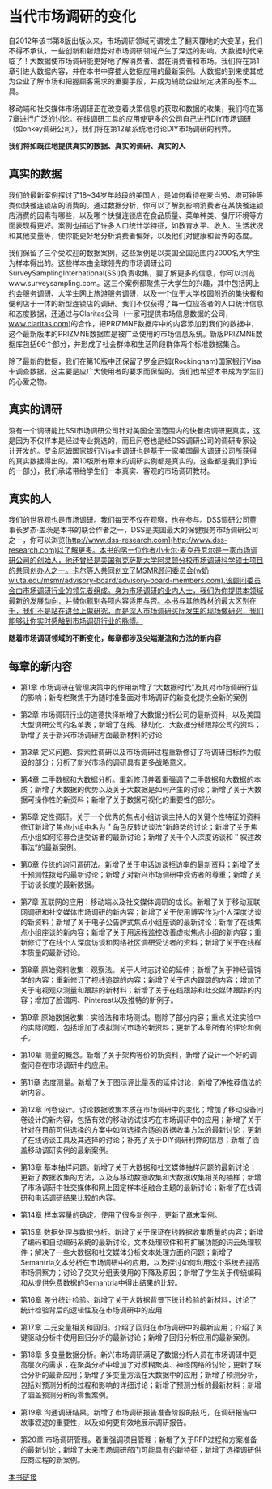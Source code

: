 # 当代市场调研的变化

自2012年该书第8版出版以来，市场调研领域可谓发生了翻天覆地的大变革，我们不得不承认，一些创新和新趋势对市场调研领域产生了深远的影响。大数据时代来临了！大数据使市场调研能更好地了解消费者、潜在消费者和市场。我们将在第1章引进大数据内容，并在本书中穿插大数据应用的最新案例。大数据的到来使其成为企业了解市场和把握顾客需求的重要手段，并成为辅助企业制定决策的基本工具。

移动端和社交媒体市场调研正在改变着决策信息的获取和数据的收集，我们将在第7章进行广泛的讨论。在线调研工具的应用使更多的公司自己进行DIY市场调研（如onkey调研公司），我们将在第12章系统地讨论DlY市场调研的利弊。

**我们将如既往地提供真实的数据、真实的调研、真实的人**

## 真实的数据
我们的最新案例探讨了18~34岁年龄段的美国人，是如何看待在麦当劳、塔可钟等类似快餐连锁店的消费的。通过数据分析，你可以了解到影响消费者在某快餐连锁店消费的因素有哪些，以及哪个快餐连锁店在食品质量、菜单种类、餐厅环境等方面表现得更好。案例也描述了许多人口统计学特征，如教育水平、收入、生活状况和其他变量等，使你能更好地分析消费者偏好，以及他们对健康和营养的态度。

我们保留了三个受欢迎的数据案例，这些案例是以美国全国范围内2000名大学生为样本得出的。这些样本由全球领先的市场调研公司SurveySamplingInternational(SSI)负责收集，要了解更多的信息，你可以浏览www.surveysampling.com。这三个案例都聚焦于大学生的兴趣，其中包括网上约会服务调研、大学生网上旅游服务调研，以及一个位于大学校园附近的集快餐和便利店于一体的新型连锁店的调研。我们不仅获得了每一位应答者的人口统计信息和态度数据，还通过与Claritas公司（一家可提供市场信息数据的公司，www.claritas.com)的合作，把PRIZMNE数据库中的内容添加到我们的数据中，这个最新版本的PRIZMNE数据库是被广泛使用的市场信息系统。新版PRIZMNE数据库包括66个部分，并形成了社会群体和生活阶段群体两个标准数据集合。

除了最新的数据，我们在第10版中还保留了罗金厄姆(Rockingham)国家银行Visa卡调查数据，这主要是应广大使用者的要求而保留的，我们也希望本书成为学生们的心爱之物。

## 真实的调研
没有一个调研能比SSI市场调研公司针对美国全国范围内的快餐店调研更真实，这是因为不仅样本是经过专业挑选的，而且问卷也是经DSS调研公司的调研专家设计开发的。罗金厄姆国家银行Visa卡调研也是基于一家美国最大调研公司所获得的真实数据得出的。第10版所有章末的调研实例都是真实的，这些都是我们承诺的一部分，我们承诺带给学生们一本真实、客观的市场调研教材。

## 真实的人
我们的世界观也是市场调研。我们每天不仅在观察，也在参与。DSS调研公司董事长罗杰·盖茨是本书的联合作者之一，DSS是美国最大的保健服务市场调研公司之一，你可以浏览[http://www.dss-research.com](http://www.dss-research.com)以了解更多。本书的另一位作者小卡尔·麦克丹尼尔是一家市场调研公司的创始人，他还曾经是美国得克萨斯大学阿灵顿分校市场调研科学硕士项目的共同创办人之一。卡尔等人共同创立了MSMR顾问委员会(w奶w.uta.edu/msmr/advisory-board/advisory-board-members.com),该顾问委员会由市场调研行业的领先者组成。身为市场调研的业内人士，我们为你提供本领域最新的发展动向．并替你甄别各项内容适用与否。本书与其他教材的最大区别在千，我们不是站在讲台上做研究，而是深入市场调研买际发生的现场做研究，我们能够让你实时感触到市场调研行业的脉搏。

**随着市场调研领域的不断变化，每章都涉及尖端潮流和方法的新内容**

## 每章的新内容
* 第1章 市场调研在管理决策中的作用新增了“大数据时代”及其对市场调研行业的影响；新专栏聚焦于为随时准备面对市场调研的新变化提供全新的案例

* 第2章 市场调研行业的道德抉择新增了大数据分析公司的最新资料，以及美国大型调研公司的名单表；新增了在线、移动化、大数据分析跟踪公司的资料；新增了关于新兴市场调研方面最新材料的讨论
  
* 第3章 定义问题、探索性调研以及市场调研过程重新修订了将调研目标作为假设的部分；分析了新兴市场的调研具有更多战略意义。

* 第4章 二手数据和大数据分析。重新修订并着重强调了二手数据和大数据的本质；新增了大数据的优势以及关于大数据是如何产生的讨论；新增了关于大数据可操作性的新资料；新增了关于数据可视化的重要性的部分。

* 第5章 定性调研。关于一个优秀的焦点小组访谈主持人的关键个性特征的资料修订新增了焦点小组中名为＂角色反转访谈法“新趋势的讨论；新增了关于焦点小组如何招募合适受访者的最新讨论；新增了关千个人深度访谈和＂叙述故事法”的最新案例。
  
* 第6章 传统的询问调研法。新增了关于电话访谈拒访率的最新资料；新增了关千预测性拨号的最新讨论；新增了对新兴市场调研中受访者的尊重；新增了关于访谈长度的最新数据。
 
* 第7章 互联网的应用：移动端以及社交媒体调研的成长。新增了关于移动互联网调研和社交媒体市场调研的新内容；新增了关于使用博客作为个人深度访谈的新资料；新增了关于电子公告牌式焦点小组座谈的最新讨论；新增了在线焦点小组座谈的新内容；新增了关于用远程监控改善虚拟焦点小组的新内容；重新修订了在线个人深度访谈和网络社区调研受访者的资料；新增了关于在线样本质量的最新讨论。
* 第8章 原始资料收集：观察法。关于人种志讨论的延伸；新增了关于神经营销学的内容；重新修订了视线追踪的内容；新增了关于店内跟踪的内容；增加了关于电视观众测量和跟踪的新材料；新增了关于在线跟踪和社交媒体跟踪的内容；增加了脸谱网、Pinterest以及推特的新例子。
* 第9章 原始数据收集：实验法和市场测试。剔除了部分内容；重点关注实验中的实际问题，包括增加了模拟测试市场的新资料；更新了本章所有的评论和例子。
* 第10章 测量的概念。新增了关于架构等价的新资料，新增了设计一个好的调查问卷在市场调研中的应用。
* 笫11章 态度测量。新增了关于图示评比量表的延伸讨论，新增了净推荐值法的新内容。
* 第12章 问卷设计。讨论数据收集本质在市场调研中的变化；增加了移动设备问卷设计的新内容，包括有效的移动访试技巧在市场调研中的应用；新增了关于针对在目前可供选择的方案中如何选择合适的数据收集方法的最新讨论；更新了在线访谈工具及其选择的讨论；补充了关于DIY调研利弊的信息；新增了涵盖移动调研实例的最新案例。
* 第13章 基本抽样问题。新增了关于大数据和社交媒体抽样问题的最新讨论；更新了数据收集的方法，以及与移动数据收集和大数据收集相关的抽样；新增了市场调研中社交媒体和网上固定样本组融合主题的最新讨论；新增了在线调研和电话调研结果比较的内容。
* 第14章 样本容量的确定。使用了很多新例子，更新了章末案例。
* 第15章 数据处理与数据分析。新增了关于保证在线数据收集质量的内容；新增了编码和自动编码系统的最新讨论，文本处理软件和有扩展功能的词云处理软件；解决了一些大数据和社交媒体分析文本处理方面的问题；新增了Semantria文本分析在市场调研中的应用，以及探讨如何利用这个系统去提高市场洞察力；讨论了交叉分组表使用的下降及原因；新增了学生关于传统编码和从提供免费数据的Semantria中得出结果的比较。
* 第16章 差分统计检验。新增了关于大数据背景下统计检验的新材料，讨论了统计检验背后的逻辑性及在市场调研中的应用
* 第17章 二元变量相关和回归。介绍了回归在市场调研中的最新应用；介绍了关键驱动分析中使用回归分析的最新讨论；新增了回归分析应用的最新案例。
* 第18章 多变量数据分析。新兴市场调研满足了数据分析人员在市场调研中更高层次的需求；在聚类分析中增加了对模糊聚类、神经网络的讨论；更新了联合分析的最新应用；新增了多变量方法在大数据中的应用；新增了预测分析，包括对预测分析的过程和影响的详细讨论；新增了预测分析的最新材料；新增了涵盖预测分析的零售案例。
* 第19章 沟通调研结果。新增了市场调研报告准备阶段的技巧，在调研报告中故事叙述的重要性，以及如何更有效地展示调研报告。
* 第20章 市场调研管理。着重强调项目管理；新增了关于RFP过程和方案准备的最新讨论；新增了未来市场调研部门可能具有的新特征；新增了选择调研供应商过程的新案例。


[本书链接](https://vagrant.gitbook.io/xian-dai-shi-chang-tiao-yan/)